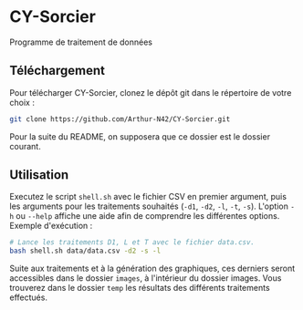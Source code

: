 # CY-Sorcier
Programme de traitement de données

## Téléchargement
Pour télécharger CY-Sorcier, clonez le dépôt git dans le répertoire de votre choix :
```bash
git clone https://github.com/Arthur-N42/CY-Sorcier.git
```

Pour la suite du README, on supposera que ce dossier est le dossier courant.

## Utilisation

Executez le script `shell.sh` avec le fichier CSV en premier argument, 
puis les arguments pour les traitements souhaités (`-d1`, `-d2`, `-l`, `-t`, `-s`). 
L'option `-h` ou `--help` affiche une aide afin de comprendre les différentes options. Exemple d'exécution :

```bash
# Lance les traitements D1, L et T avec le fichier data.csv.
bash shell.sh data/data.csv -d2 -s -l
```

Suite aux traitements et à la génération des graphiques, ces derniers seront accessibles dans le dossier `images`, 
à l'intérieur du dossier images. Vous trouverez dans le dossier `temp` les résultats des différents traitements effectués.
